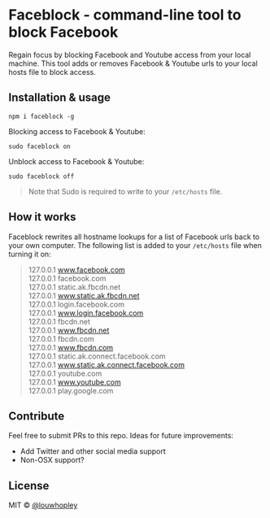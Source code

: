 # Faceblock - command-line tool to block Facebook

Regain focus by blocking Facebook and Youtube access from your local machine. This tool adds or removes Facebook & Youtube urls to your local hosts file to block access.

## Installation & usage

```
npm i faceblock -g
```

Blocking access to Facebook & Youtube:
```
sudo faceblock on
```

Unblock access to Facebook & Youtube:
```
sudo faceblock off
```

> Note that Sudo is required to write to your `/etc/hosts` file.

## How it works

Faceblock rewrites all hostname lookups for a list of Facebook urls back to your own computer. The following list is added to your `/etc/hosts` file when turning it on:

> 127.0.0.1 www.facebook.com  
127.0.0.1 facebook.com  
127.0.0.1 static.ak.fbcdn.net  
127.0.0.1 www.static.ak.fbcdn.net  
127.0.0.1 login.facebook.com  
127.0.0.1 www.login.facebook.com  
127.0.0.1 fbcdn.net  
127.0.0.1 www.fbcdn.net  
127.0.0.1 fbcdn.com  
127.0.0.1 www.fbcdn.com  
127.0.0.1 static.ak.connect.facebook.com  
127.0.0.1 www.static.ak.connect.facebook.com  
127.0.0.1 youtube.com  
127.0.0.1 www.youtube.com  
127.0.0.1 play.google.com  

## Contribute

Feel free to submit PRs to this repo. Ideas for future improvements:

- Add Twitter and other social media support
- Non-OSX support?

## License

MIT © [@louwhopley](https://github.com/LouwHopley/faceblock)
